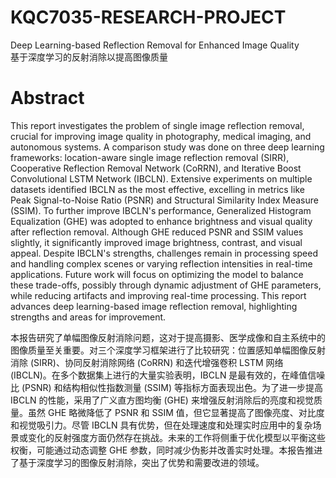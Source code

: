 # KQC7035-RESEARCH-PROJECT
Deep Learning-based Reflection Removal for Enhanced Image Quality  
基于深度学习的反射消除以提高图像质量

# Abstract  
  This report investigates the problem of single image reflection removal, crucial for
improving image quality in photography, medical imaging, and autonomous systems. A
comparison study was done on three deep learning frameworks: location-aware single
image reflection removal (SIRR), Cooperative Reflection Removal Network (CoRRN),
and Iterative Boost Convolutional LSTM Network (IBCLN). Extensive experiments on
multiple datasets identified IBCLN as the most effective, excelling in metrics like Peak
Signal-to-Noise Ratio (PSNR) and Structural Similarity Index Measure (SSIM). To
further improve IBCLN's performance, Generalized Histogram Equalization (GHE) was
adopted to enhance brightness and visual quality after reflection removal. Although GHE
reduced PSNR and SSIM values slightly, it significantly improved image brightness,
contrast, and visual appeal. Despite IBCLN's strengths, challenges remain in processing
speed and handling complex scenes or varying reflection intensities in real-time
applications. Future work will focus on optimizing the model to balance these trade-offs,
possibly through dynamic adjustment of GHE parameters, while reducing artifacts and
improving real-time processing. This report advances deep learning-based image
reflection removal, highlighting strengths and areas for improvement.

  本报告研究了单幅图像反射消除问题，这对于提高摄影、医学成像和自主系统中的图像质量至关重要。对三个深度学习框架进行了比较研究：位置感知单幅图像反射消除 (SIRR)、协同反射消除网络 (CoRRN) 和迭代增强卷积 LSTM 网络 (IBCLN)。在多个数据集上进行的大量实验表明，IBCLN 是最有效的，在峰值信噪比 (PSNR) 和结构相似性指数测量 (SSIM) 等指标方面表现出色。为了进一步提高 IBCLN 的性能，采用了广义直方图均衡 (GHE) 来增强反射消除后的亮度和视觉质量。虽然 GHE 略微降低了 PSNR 和 SSIM 值，但它显著提高了图像亮度、对比度和视觉吸引力。尽管 IBCLN 具有优势，但在处理速度和处理实时应用中的复杂场景或变化的反射强度方面仍然存在挑战。未来的工作将侧重于优化模型以平衡这些权衡，可能通过动态调整 GHE 参数，同时减少伪影并改善实时处理。本报告推进了基于深度学习的图像反射消除，突出了优势和需要改进的领域。
